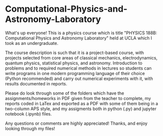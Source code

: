 # Computational-Physics-and-Astronomy-Laboratory

What's up everyone! This is a physics course which is title "PHYSICS 188B: Computational Physics and Astronomy Laboratory" held at UCLA which I took as an undergraduate.

The course description is such that it is a project-based course, with projects selected from core areas of classical mechanics, electrodynamics, quantum physics, statistical physics, and astronomy. Introduction to problems and to required numerical methods in lectures so students can write programs in one modern programming language of their choice (Python recommended) and carry out numerical experiments with it, with results documented in reports.

Please do look through some of the folders which have the assignments/homeworks in PDF given from the teacher to complete, my reports coded in LaTex and exported as a PDF with some of them being in a two-column APS style, and my assigments both in python (.py) and jupyter notebook (.ipynb) files.

Any questions or comments are highly appreciated! Thanks, and enjoy looking through my files!
